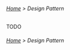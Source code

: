 ###### [Home](../../README.md) > Design Pattern

TODO

###### [Home](../../README.md) > Design Pattern
